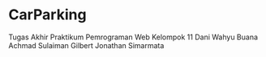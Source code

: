 # CarParking
Tugas Akhir Praktikum Pemrograman Web
Kelompok 11
Dani Wahyu Buana
Achmad Sulaiman
Gilbert Jonathan Simarmata 
